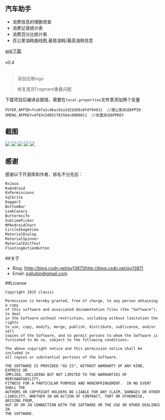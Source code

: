 ## 汽车助手

- 消费信息的增删改查
- 消费记录统计表
- 消费百分比统计表
- 百公里油耗曲线图,最低油耗/最高油耗信息


[apk下载](https://github.com/qyxxjd/CarAssistant/blob/master/apk/CarAssistant_v0.4_beta.apk?raw=true)

###### v0.4

> 添加应用logo

> 修复首页Fragment重叠问题



下载项目后编译会报错，需要在`local.properties`文件里添加两个变量
```
PGYER_APPID=fce67a1c46ac92a1d22d58c0fdf94811  //蒲公英测试APPID
UMENG_APPKEY=4f83c5d852701564c0000011  //友盟测试APPKEY
```


## 截图
![](https://github.com/qyxxjd/CarAssistant/blob/master/screenshots/Screenshot001.png?raw=true)
![](https://github.com/qyxxjd/CarAssistant/blob/master/screenshots/Screenshot002.png?raw=true)
![](https://github.com/qyxxjd/CarAssistant/blob/master/screenshots/Screenshot003.png?raw=true)
![](https://github.com/qyxxjd/CarAssistant/blob/master/screenshots/Screenshot004.png?raw=true)
![](https://github.com/qyxxjd/CarAssistant/blob/master/screenshots/Screenshot005.png?raw=true)

## 感谢
感谢以下开源库和作者，排名不分先后：
```xml
RxJava 
RxAndroid 
RxPermissions
Sqlbrite 
Dagger2 
BottomBar 
LeakCanary
Butterknife 
SublimePicker 
MPAndroidChart 
CircleImageView 
MaterialDialog 
MaterialSpinner 
MaterialEditText 
FloatingActionButton 
```

##关于
* Blog: [http://blog.csdn.net/qy1387](http://blog.csdn.net/qy1387)
* Email: [pgliubin@gmail.com](http://mail.qq.com/cgi-bin/qm_share?t=qm_mailme&email=pgliubin@gmail.com)

##License
```
Copyright 2015 classic

Permission is hereby granted, free of charge, to any person obtaining a copy
of this software and associated documentation files (the "Software"), to deal
in the Software without restriction, including without limitation the rights
to use, copy, modify, merge, publish, distribute, sublicense, and/or sell
copies of the Software, and to permit persons to whom the Software is
furnished to do so, subject to the following conditions:

The above copyright notice and this permission notice shall be included in
all copies or substantial portions of the Software.

THE SOFTWARE IS PROVIDED "AS IS", WITHOUT WARRANTY OF ANY KIND, EXPRESS OR
IMPLIED, INCLUDING BUT NOT LIMITED TO THE WARRANTIES OF MERCHANTABILITY,
FITNESS FOR A PARTICULAR PURPOSE AND NONINFRINGEMENT.  IN NO EVENT SHALL THE
AUTHORS OR COPYRIGHT HOLDERS BE LIABLE FOR ANY CLAIM, DAMAGES OR OTHER
LIABILITY, WHETHER IN AN ACTION OF CONTRACT, TORT OR OTHERWISE, ARISING FROM,
OUT OF OR IN CONNECTION WITH THE SOFTWARE OR THE USE OR OTHER DEALINGS IN
THE SOFTWARE.
```
